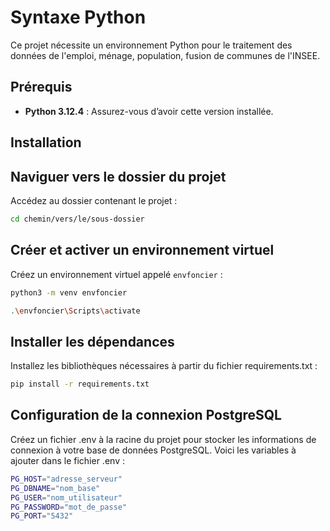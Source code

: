 # Syntaxe Python 

Ce projet nécessite un environnement Python pour le traitement des données de l'emploi, ménage, population, fusion de communes de l'INSEE.

## Prérequis

- **Python 3.12.4** : Assurez-vous d’avoir cette version installée.

## Installation

## Naviguer vers le dossier du projet

   Accédez au dossier contenant le projet :

   ```bash
   cd chemin/vers/le/sous-dossier
 ```
## Créer et activer un environnement virtuel

Créez un environnement virtuel appelé `envfoncier` :

```bash
python3 -m venv envfoncier

.\envfoncier\Scripts\activate

```
## Installer les dépendances

Installez les bibliothèques nécessaires à partir du fichier requirements.txt :

```bash
pip install -r requirements.txt
```

## Configuration de la connexion PostgreSQL

Créez un fichier .env à la racine du projet pour stocker les informations de connexion à votre base de données PostgreSQL. Voici les variables à ajouter dans le fichier .env :

```bash
PG_HOST="adresse_serveur"
PG_DBNAME="nom_base"
PG_USER="nom_utilisateur"
PG_PASSWORD="mot_de_passe"
PG_PORT="5432"

```
